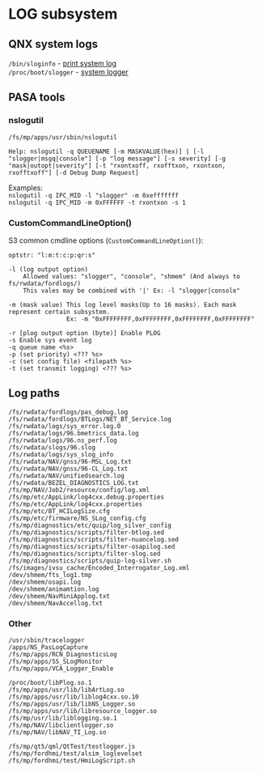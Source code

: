 
# LOG subsystem

## QNX system logs
`/bin/sloginfo` - [print system log](https://openqnx.com/static/neutrino/utilities/s/sloginfo.html)  
`/proc/boot/slogger` - [system logger](https://openqnx.com/static/neutrino/utilities/s/slogger.html)

## PASA tools
### nslogutil

`/fs/mp/apps/usr/sbin/nslogutil`

```
Help: nslogutil -q QUEUENAME [-m MASKVALUE(hex)] | [-l "slogger|msgq|console"] [-p "log message"] [-s severity] [-g "mask|outopt|severity"] [-t "rxontxoff, rxofftxon, rxontxon, rxofftxoff"] [-d Debug Dump Request]
```

Examples:  
`nslogutil -q IPC_MID -l "slogger" -m 0xefffffff`  
`nslogutil -q IPC_MID -m 0xFFFFFF -t rxontxon -s 1`  

### CustomCommandLineOption()
S3 common cmdline options (`CustomCommandLineOption()`):

```
optstr: "l:m:t:c:p:qr:s"

-l (log output option)
    Allowed values: "slogger", "console", "shmem" (And always to fs/rwdata/fordlogs/)
    This vales may be combined with '|' Ex: -l "slogger|console"

-m (mask value) This log level masks(Up to 16 masks). Each mask represent certain subsystem.
                Ex: -m "0xFFFFFFFF,0xFFFFFFFF,0xFFFFFFFF,0xFFFFFFFF"

-r [plog output option (byte)] Enable PLOG
-s Enable sys event log
-q queue name <%s>
-p (set priority) <??? %s>
-c (set config file) <filepath %s>
-t (set transmit logging) <??? %s>
```

## Log paths
```shell
/fs/rwdata/fordlogs/pas_debug.log
/fs/rwdata/fordlogs/BTLogs/NET_BT_Service.log
/fs/rwdata/logs/sys_error.log.0
/fs/rwdata/logs/96.bmetrics_data.log
/fs/rwdata/logs/96.ns_perf.log
/fs/rwdata/slogs/96.slog
/fs/rwdata/logs/sys_slog_info
/fs/rwdata/NAV/gnss/96-MSL_Log.txt
/fs/rwdata/NAV/gnss/96-CL_Log.txt
/fs/rwdata/NAV/unifiedsearch.log
/fs/rwdata/BEZEL_DIAGNOSTICS_LOG.txt
/fs/mp/NAV/Job2/resource/config/log.xml
/fs/mp/etc/AppLink/log4cxx.debug.properties
/fs/mp/etc/AppLink/log4cxx.properties
/fs/mp/etc/BT_HCILogSize.cfg
/fs/mp/etc/firmware/NS_SLog_config.cfg
/fs/mp/diagnostics/etc/quip/log_silver_config
/fs/mp/diagnostics/scripts/filter-btlog.sed
/fs/mp/diagnostics/scripts/filter-nuancelog.sed
/fs/mp/diagnostics/scripts/filter-osapilog.sed
/fs/mp/diagnostics/scripts/filter-slog.sed
/fs/mp/diagnostics/scripts/quip-log-silver.sh
/fs/images/ivsu_cache/Encoded_Interrogator_Log.xml
/dev/shmem/fts_log1.tmp
/dev/shmem/osapi.log
/dev/shmem/animamtion.log
/dev/shmem/NavMiniApplog.txt
/dev/shmem/NavAccellog.txt
```

### Other
```shell
/usr/sbin/tracelogger
/apps/NS_PasLogCapture
/fs/mp/apps/RCN_DiagnosticsLog
/fs/mp/apps/SS_SLogMonitor
/fs/mp/apps/VCA_Logger_Enable

/proc/boot/libPlog.so.1
/fs/mp/apps/usr/lib/libArtLog.so
/fs/mp/apps/usr/lib/liblog4cxx.so.10
/fs/mp/apps/usr/lib/libNS_Logger.so
/fs/mp/apps/usr/lib/libresource_logger.so
/fs/mp/usr/lib/liblogging.so.1
/fs/mp/NAV/libclientlogger.so
/fs/mp/NAV/libNAV_TI_Log.so

/fs/mp/qt5/qml/QtTest/testlogger.js
/fs/mp/fordhmi/test/alsim_loglevelset
/fs/mp/fordhmi/test/HmiLogScript.sh
```
